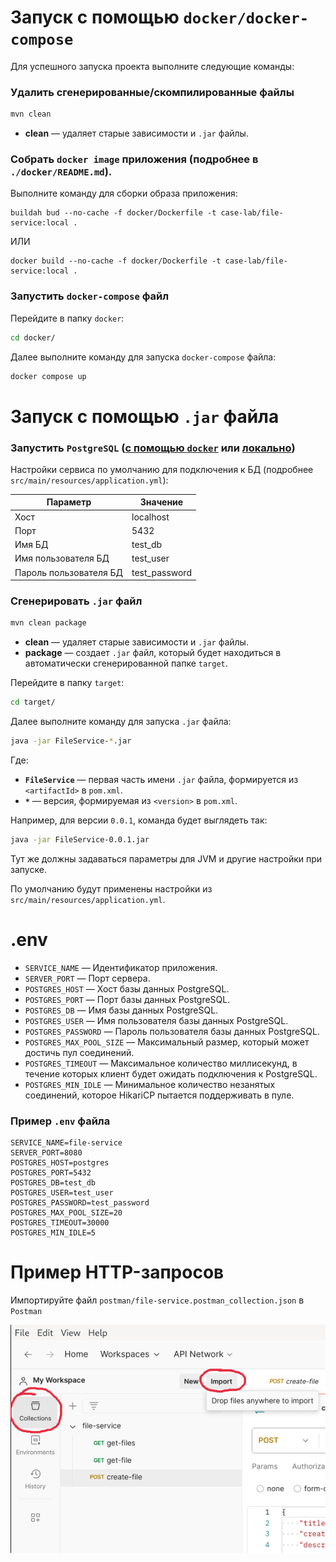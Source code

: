 # Запуск с помощью `docker/docker-compose`

Для успешного запуска проекта выполните следующие команды:

### Удалить сгенерированные/скомпилированные файлы

```bash
mvn clean
```

- **clean** — удаляет старые зависимости и `.jar` файлы.

### Собрать `docker image` приложения (подробнее в `./docker/README.md`).
Выполните команду для сборки образа приложения:

```commandline
buildah bud --no-cache -f docker/Dockerfile -t case-lab/file-service:local .
```

ИЛИ

```commandline
docker build --no-cache -f docker/Dockerfile -t case-lab/file-service:local .
```

### Запустить `docker-compose` файл

Перейдите в папку `docker`:

```bash
cd docker/
```

Далее выполните команду для запуска `docker-compose` файла:

```bash
docker compose up
```

# Запуск с помощью `.jar` файла
### Запустить `PostgreSQL` ([с помощью `docker`](https://habr.com/ru/articles/578744/) или [локально](https://www.baeldung.com/linux/postgresql-start))

Настройки сервиса по умолчанию для подключения к БД (подробнее `src/main/resources/application.yml`):

| Параметр                 | Значение        |
|--------------------------|-----------------|
| Хост                     | localhost       |
| Порт                     | 5432            |
| Имя БД                   | test_db         |
| Имя пользователя БД      | test_user       |
| Пароль пользователя БД   | test_password   |

### Сгенерировать `.jar` файл

```bash
mvn clean package
```

- **clean** — удаляет старые зависимости и `.jar` файлы.
- **package** — создает `.jar` файл, который будет находиться в автоматически сгенерированной папке `target`.

Перейдите в папку `target`:

```bash
cd target/
```

Далее выполните команду для запуска `.jar` файла:

```bash
java -jar FileService-*.jar
```

Где:

- **`FileService`** — первая часть имени `.jar` файла, формируется из `<artifactId>` в `pom.xml`.
- **`*`** — версия, формируемая из `<version>` в `pom.xml`.

Например, для версии `0.0.1`, команда будет выглядеть так:

```bash
java -jar FileService-0.0.1.jar
```

Тут же должны задаваться параметры для JVM и другие настройки при запуске.

По умолчанию будут применены настройки из `src/main/resources/application.yml`.


# .env

- `SERVICE_NAME` — Идентификатор приложения.
- `SERVER_PORT` — Порт сервера.
- `POSTGRES_HOST` — Хост базы данных PostgreSQL.
- `POSTGRES_PORT` — Порт базы данных PostgreSQL.
- `POSTGRES_DB` — Имя базы данных PostgreSQL.
- `POSTGRES_USER` — Имя пользователя базы данных PostgreSQL.
- `POSTGRES_PASSWORD` — Пароль пользователя базы данных PostgreSQL.
- `POSTGRES_MAX_POOL_SIZE` — Максимальный размер, который может достичь пул соединений.
- `POSTGRES_TIMEOUT` — Максимальное количество миллисекунд, в течение которых клиент будет ожидать подключения к
  PostgreSQL.
- `POSTGRES_MIN_IDLE` — Минимальное количество незанятых соединений, которое HikariCP пытается поддерживать в пуле.

### Пример `.env` файла

```env
SERVICE_NAME=file-service
SERVER_PORT=8080
POSTGRES_HOST=postgres
POSTGRES_PORT=5432
POSTGRES_DB=test_db
POSTGRES_USER=test_user
POSTGRES_PASSWORD=test_password
POSTGRES_MAX_POOL_SIZE=20
POSTGRES_TIMEOUT=30000
POSTGRES_MIN_IDLE=5
```

# Пример HTTP-запросов

Импортируйте файл `postman/file-service.postman_collection.json` в `Postman`

<p align="center">
 <img src="postman/postman.png" alt="postman pic"/>
</p>